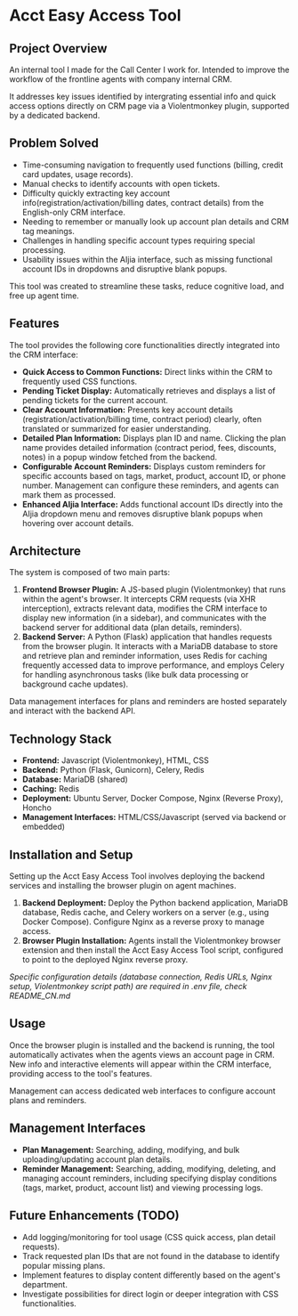 # Acct Easy Access Tool

## Project Overview

An internal tool I made for the Call Center I work for. Intended to improve the workflow of the frontline agents with company internal CRM.

It addresses key issues identified by intergrating essential info and quick access options directly on CRM page via a Violentmonkey plugin, supported by a dedicated backend.

## Problem Solved

- Time-consuming navigation to frequently used functions (billing, credit card updates, usage records).
- Manual checks to identify accounts with open tickets.
- Difficulty quickly extracting key account info(registration/activation/billing dates, contract details) from the English-only CRM interface.
- Needing to remember or manually look up account plan details and CRM tag meanings.
- Challenges in handling specific account types requiring special processing.
- Usability issues within the AIjia interface, such as missing functional account IDs in dropdowns and disruptive blank popups.

This tool was created to streamline these tasks, reduce cognitive load, and free up agent time.

## Features

The tool provides the following core functionalities directly integrated into the CRM interface:

- **Quick Access to Common Functions:** Direct links within the CRM to frequently used CSS functions.
- **Pending Ticket Display:** Automatically retrieves and displays a list of pending tickets for the current account.
- **Clear Account Information:** Presents key account details (registration/activation/billing time, contract period) clearly, often translated or summarized for easier understanding.
- **Detailed Plan Information:** Displays plan ID and name. Clicking the plan name provides detailed information (contract period, fees, discounts, notes) in a popup window fetched from the backend.
- **Configurable Account Reminders:** Displays custom reminders for specific accounts based on tags, market, product, account ID, or phone number. Management can configure these reminders, and agents can mark them as processed.
- **Enhanced AIjia Interface:** Adds functional account IDs directly into the AIjia dropdown menu and removes disruptive blank popups when hovering over account details.

## Architecture

The system is composed of two main parts:

1. **Frontend Browser Plugin:** A JS-based plugin (Violentmonkey) that runs within the agent's browser. It intercepts CRM requests (via XHR interception), extracts relevant data, modifies the CRM interface to display new information (in a sidebar), and communicates with the backend server for additional data (plan details, reminders).
2. **Backend Server:** A Python (Flask) application that handles requests from the browser plugin. It interacts with a MariaDB database to store and retrieve plan and reminder information, uses Redis for caching frequently accessed data to improve performance, and employs Celery for handling asynchronous tasks (like bulk data processing or background cache updates).

Data management interfaces for plans and reminders are hosted separately and interact with the backend API.

## Technology Stack

- **Frontend:** Javascript (Violentmonkey), HTML, CSS
- **Backend:** Python (Flask, Gunicorn), Celery, Redis
- **Database:** MariaDB (shared)
- **Caching:** Redis
- **Deployment:** Ubuntu Server, Docker Compose, Nginx (Reverse Proxy), Honcho
- **Management Interfaces:** HTML/CSS/Javascript (served via backend or embedded)

## Installation and Setup

Setting up the Acct Easy Access Tool involves deploying the backend services and installing the browser plugin on agent machines.

1. **Backend Deployment:** Deploy the Python backend application, MariaDB database, Redis cache, and Celery workers on a server (e.g., using Docker Compose). Configure Nginx as a reverse proxy to manage access.
2. **Browser Plugin Installation:** Agents install the Violentmonkey browser extension and then install the Acct Easy Access Tool script, configured to point to the deployed Nginx reverse proxy.

*Specific configuration details (database connection, Redis URLs, Nginx setup, Violentmonkey script path) are required in .env file, check README_CN.md*

## Usage

Once the browser plugin is installed and the backend is running, the tool automatically activates when the agents views an account page in CRM. New info and interactive elements will appear within the CRM interface, providing access to the tool's features.

Management can access dedicated web interfaces to configure account plans and reminders.

## Management Interfaces

- **Plan Management:** Searching, adding, modifying, and bulk uploading/updating account plan details.
- **Reminder Management:** Searching, adding, modifying, deleting, and managing account reminders, including specifying display conditions (tags, market, product, account list) and viewing processing logs.

## Future Enhancements (TODO)

- Add logging/monitoring for tool usage (CSS quick access, plan detail requests).
- Track requested plan IDs that are not found in the database to identify popular missing plans.
- Implement features to display content differently based on the agent's department.
- Investigate possibilities for direct login or deeper integration with CSS functionalities.

